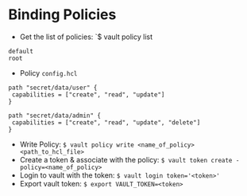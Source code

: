 # Binding Policies

* Get the list of policies: `$ vault policy list
```
default
root
```
* Policy `config.hcl`
```HCL
path "secret/data/user" {
 capabilities = ["create", "read", "update"]
}

path "secret/data/admin" {
 capabilities = ["create", "read", "update", "delete"]
}
```

* Write Policy: `$ vault policy write <name_of_policy> <path_to_hcl_file>`
* Create a token & associate with the policy: `$ vault token create -policy=<name_of_policy>`
* Login to vault with the token: `$ vault login token='<token>'`
* Export vault token: `$ export VAULT_TOKEN=<token>`
